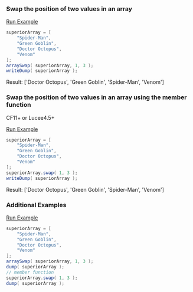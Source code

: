 ### Swap the position of two values in an array



<a href="https://try.boxlang.io/?code=eJwrLi1ILcrML3IsKkqsVLBViFbg4lQKLshMSS3S9U3MU9IBct2LUlPzFNzzk3IyIQIu%2Bckl%2BUUK%2FkCyoLQYLBSWmpefq8QVa82VCDIpuDyxQEOhGNlwHQVDHQVjBU1rrvKizJJUl9JcdBUgOQDRVi2p" target="_blank">Run Example</a>

```java
superiorArray = [ 
	"Spider-Man",
	"Green Goblin",
	"Doctor Octopus",
	"Venom"
];
arraySwap( superiorArray, 1, 3 );
writeDump( superiorArray );

```

Result: ['Doctor Octopus', 'Green Goblin', 'Spider-Man', 'Venom']

### Swap the position of two values in an array using the member function

CF11+ or Lucee4.5+

<a href="https://try.boxlang.io/?code=eJwrLi1ILcrML3IsKkqsVLBViFbg4lQKLshMSS3S9U3MU9IBct2LUlPzFNzzk3IyIQIu%2Bckl%2BUUK%2FkCyoLQYLBSWmpefq8QVa81VjGyiXnF5YoGGgqGOgrGCpjVXeVFmSapLaS5QCEUZSA4Av3srjA%3D%3D" target="_blank">Run Example</a>

```java
superiorArray = [ 
	"Spider-Man",
	"Green Goblin",
	"Doctor Octopus",
	"Venom"
];
superiorArray.swap( 1, 3 );
writeDump( superiorArray );

```

Result: ['Doctor Octopus', 'Green Goblin', 'Spider-Man', 'Venom']

### Additional Examples

<a href="https://try.boxlang.io/?code=eJwrLi1ILcrML3IsKkqsVLBViFbg4lQKLshMSS3S9U3MU9IBct2LUlPzFNzzk3IyIQIu%2Bckl%2BUUK%2FkCyoLQYLBSWmpefq8QVa82VCDIpuDyxQEOhGNlwHQVDHQVjBU1rrpTSXHRJkLC%2BvkJuam5SapFCWmlecklmfh4Xihq9YrChBEwBADEkQw8%3D" target="_blank">Run Example</a>

```java
superiorArray = [ 
	"Spider-Man",
	"Green Goblin",
	"Doctor Octopus",
	"Venom"
];
arraySwap( superiorArray, 1, 3 );
dump( superiorArray );
// member function
superiorArray.swap( 1, 3 );
dump( superiorArray );

```


